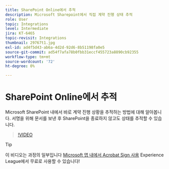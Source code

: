 ```yaml
---
title: SharePoint Online에서 추적
description: Microsoft Sharepoint에서 직접 계약 진행 상태 추적
role: User
topic: Integrations
level: Intermediate
jira: KT-6465
topic-revisit: Integrations
thumbnail: 29767t1.jpg
exl-id: ad4f5d43-ab6a-4d2d-92d6-8b51198fa0e5
source-git-commit: ad54f7afa78b0fbb31eccf455723a8890cb92355
workflow-type: tm+mt
source-wordcount: '72'
ht-degree: 0%

---
```


# SharePoint Online에서 추적

Microsoft SharePoint 내에서 바로 계약 진행 상황을 추적하는 방법에 대해 알아봅니다. 서명을 위해 문서를 보낸 후 SharePoint을 종료하지 않고도 상태를 추적할 수 있습니다.

>[!VIDEO](https://video.tv.adobe.com/v/29767t1?quality=12&learn=on&hidetitle=true)

>[!TIP]
>
>이 비디오는 과정의 일부입니다 [Microsoft 앱 내에서 Acrobat Sign 사용](https://experienceleague.adobe.com/?recommended=Sign-U-1-2020.2) Experience League에서 무료로 사용할 수 있습니다!
